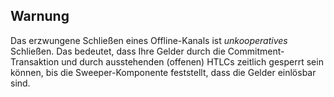 ## Warnung

Das erzwungene Schließen eines Offline-Kanals ist _unkooperatives_ Schließen. Das bedeutet, dass Ihre Gelder durch die Commitment-Transaktion und durch ausstehenden (offenen) HTLCs zeitlich gesperrt sein können, bis die Sweeper-Komponente feststellt, dass die Gelder einlösbar sind.

